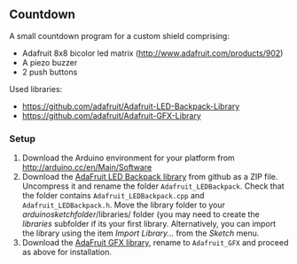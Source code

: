 ## Countdown

A small countdown program for a custom shield comprising:
 * Adafruit 8x8 bicolor led matrix (http://www.adafruit.com/products/902)
 * A piezo buzzer
 * 2 push buttons

Used libraries:
 * https://github.com/adafruit/Adafruit-LED-Backpack-Library
 * https://github.com/adafruit/Adafruit-GFX-Library

### Setup

1. Download the Arduino environment for your platform from http://arduino.cc/en/Main/Software
2. Download the [AdaFruit LED Backpack library](https://github.com/adafruit/Adafruit-LED-Backpack-Library) from github as a ZIP file. Uncompress it and rename the folder `Adafruit_LEDBackpack`. Check that the folder contains `Adafruit_LEDBackpack.cpp` and `Adafruit_LEDBackpack.h`. Move the library folder to your _arduinosketchfolder_/libraries/ folder (you may need to create the _libraries_ subfolder if its your first library. Alternatively, you can import the library using the item _Import Library..._ from the _Sketch_ menu.
3. Download the [AdaFruit GFX library](https://github.com/adafruit/Adafruit-GFX-Library), rename to `Adafruit_GFX` and proceed as above for installation.

